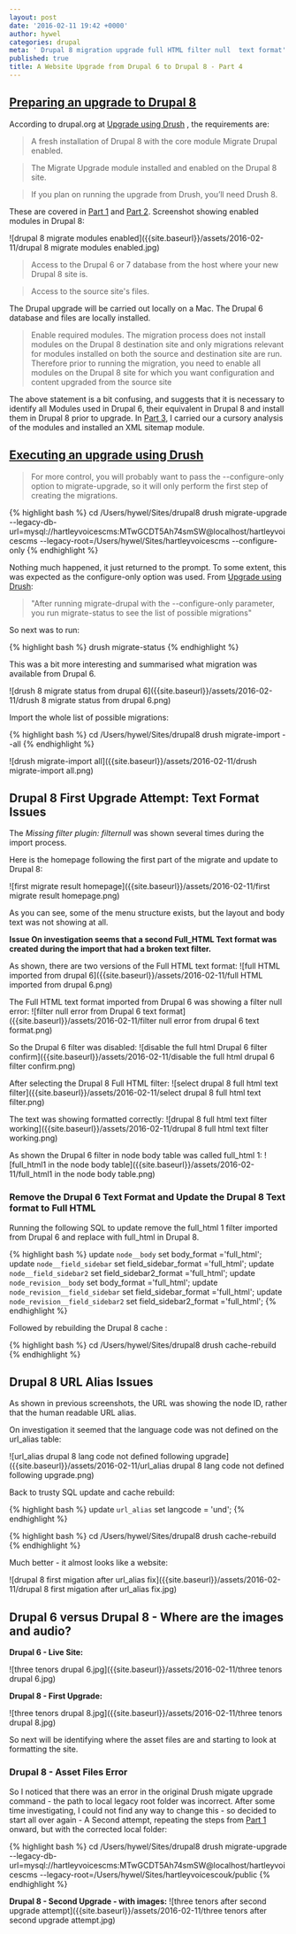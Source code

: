 ```yaml
---
layout: post
date: '2016-02-11 19:42 +0000'
author: hywel
categories: drupal
meta: ' Drupal 8 migration upgrade full HTML filter null  text format'
published: true
title: A Website Upgrade from Drupal 6 to Drupal 8 - Part 4
---
```




## [Preparing an upgrade to Drupal 8](https://www.drupal.org/node/2350603)

According to drupal.org at [Upgrade using Drush](https://www.drupal.org/node/2350651) , the requirements are:

> A fresh installation of Drupal 8 with the core module Migrate Drupal enabled.

> The Migrate Upgrade module installed and enabled on the Drupal 8 site.

> If you plan on running the upgrade from Drush, you’ll need Drush 8.

These are covered in [Part 1](http://www.hywel.me/drupal/2016/02/06/a-website-upgrade-from-drupal-6-to-drupal-8-part-1.html) and [Part 2](http://www.hywel.me/drupal/2016/02/07/a-website-upgrade-from-drupal-6-to-drupal-8-part-2.html). Screenshot showing enabled modules in Drupal 8:

![drupal 8 migrate modules enabled]({{site.baseurl}}/assets/2016-02-11/drupal 8 migrate modules enabled.jpg)

> Access to the Drupal 6 or 7 database from the host where your new Drupal 8 site is.

> Access to the source site's files.

The Drupal upgrade will be carried out locally on a Mac.  The Drupal 6 database and files are locally installed.

> Enable required modules.  The migration process does not install modules on the Drupal 8 destination site and only migrations relevant for modules installed on both the source and destination site are run. Therefore prior to running the migration, you need to enable all modules on the Drupal 8 site for which you want configuration and content upgraded from the source site

The above statement is a bit confusing, and suggests that it is necessary to identify all Modules used in Drupal 6, their equivalent in Drupal 8 and install them in Drupal 8 prior to upgrade.  In [Part 3](http://www.hywel.me/drupal/2016/02/10/a-website-upgrade-from-drupal-6-to-drupal-8-part-3.html), I carried our a cursory analysis of the modules and installed an XML sitemap module.

## [Executing an upgrade using Drush](https://www.drupal.org/node/2350651)

> For more control, you will probably want to pass the --configure-only option to migrate-upgrade, so it will only perform the first step of creating the migrations.

{% highlight bash %}
cd /Users/hywel/Sites/drupal8
drush migrate-upgrade --legacy-db-url=mysql://hartleyvoicescms:MTwGCDT5Ah74smSW@localhost/hartleyvoicescms --legacy-root=/Users/hywel/Sites/hartleyvoicescms --configure-only
{% endhighlight %}



Nothing much happened, it just returned to the prompt.  To some extent, this was expected as the configure-only option was used.  From [Upgrade using Drush](https://www.drupal.org/node/2350651):

> "After running migrate-drupal with the --configure-only parameter, you run migrate-status to see the list of possible migrations"

So next was to run:

{% highlight bash %}
drush migrate-status
{% endhighlight %}

This was a bit more interesting and summarised what migration was available from Drupal 6.

![drush 8 migrate status from drupal 6]({{site.baseurl}}/assets/2016-02-11/drush 8 migrate status from drupal 6.png)

Import the whole list of possible migrations:

{% highlight bash %}
cd /Users/hywel/Sites/drupal8
drush migrate-import --all
{% endhighlight %}

![drush migrate-import all]({{site.baseurl}}/assets/2016-02-11/drush migrate-import all.png)

## Drupal 8 First Upgrade Attempt:  Text Format Issues

The _Missing filter plugin: filternull_ was shown several times during the import process.  

Here is the homepage following the first part of the migrate and update to Drupal 8:

![first migrate result homepage]({{site.baseurl}}/assets/2016-02-11/first migrate result homepage.png)

As you can see, some of the menu structure exists, but the layout and body text was not showing at all.

**Issue On investigation seems that a second Full_HTML Text format was created during the import that had a broken text filter.**

As shown, there are two versions of the Full HTML text format:
![full HTML imported from drupal 6]({{site.baseurl}}/assets/2016-02-11/full HTML imported from drupal 6.png)

The Full HTML text format imported from Drupal 6 was showing a filter null error:
![filter null error from Drupal 6 text format]({{site.baseurl}}/assets/2016-02-11/filter null error from drupal 6 text format.png)

So the Drupal 6 filter was disabled:
![disable the full html Drupal 6 filter confirm]({{site.baseurl}}/assets/2016-02-11/disable the full html drupal 6 filter confirm.png)

After selecting the Drupal 8 Full HTML filter:
![select drupal 8 full html text filter]({{site.baseurl}}/assets/2016-02-11/select drupal 8 full html text filter.png)

The text was showing formatted correctly:
![drupal 8 full html text filter working]({{site.baseurl}}/assets/2016-02-11/drupal 8 full html text filter working.png)

As shown the Drupal 6 filter in node body table was called full_html 1:
![full_html1 in the node body table]({{site.baseurl}}/assets/2016-02-11/full_html1 in the node body table.png)

### Remove the Drupal 6 Text Format and Update the Drupal 8 Text format to Full HTML

Running the following SQL to update remove the full_html 1 filter imported from Drupal 6 and replace with full_html in Drupal 8.  

{% highlight bash %}
update `node__body` set body_format ='full_html';
update `node__field_sidebar` set field_sidebar_format ='full_html';
update `node__field_sidebar2` set field_sidebar2_format ='full_html';
update  `node_revision__body` set body_format ='full_html';
update `node_revision__field_sidebar` set field_sidebar_format ='full_html';
update `node_revision__field_sidebar2` set field_sidebar2_format ='full_html';
{% endhighlight %}

Followed by rebuilding the Drupal 8 cache :

{% highlight bash %}
cd /Users/hywel/Sites/drupal8
drush cache-rebuild
{% endhighlight %}

## Drupal 8 URL Alias Issues

As shown in previous screenshots, the URL was showing the node ID, rather that the human readable URL alias.

On investigation it seemed that the language code was not defined on the url_alias table:

![url_alias drupal 8 lang code not defined following upgrade]({{site.baseurl}}/assets/2016-02-11/url_alias drupal 8 lang code not defined following upgrade.png)

Back to trusty SQL update and cache rebuild:

{% highlight bash %}
update  `url_alias` set langcode = 'und';
{% endhighlight %}

{% highlight bash %}
cd /Users/hywel/Sites/drupal8
drush cache-rebuild
{% endhighlight %}

Much better - it almost looks like a website:

![drupal 8 first migation after url_alias fix]({{site.baseurl}}/assets/2016-02-11/drupal 8 first migation after url_alias fix.jpg)

## Drupal 6 versus Drupal 8 - Where are the images and audio?

**Drupal 6 - Live Site:**

![three tenors drupal 6.jpg]({{site.baseurl}}/assets/2016-02-11/three tenors drupal 6.jpg)

**Drupal 8 - First Upgrade:**

![three tenors drupal 8.jpg]({{site.baseurl}}/assets/2016-02-11/three tenors drupal 8.jpg)

So next will be identifying where the asset files are and starting to look at formatting the site.

### Drupal 8 - Asset Files Error

So I noticed that there was an error in the original Drush migate upgrade command - the path to local legacy root folder was incorrect.  After some time investigating, I could not find any way to change this - so decided to start all over again - A Second attempt, repeating the steps from [Part 1](http://www.hywel.me/drupal/2016/02/06/a-website-upgrade-from-drupal-6-to-drupal-8-part-1.html) onward, but  with the corrected local folder:

{% highlight bash %}
cd /Users/hywel/Sites/drupal8
drush migrate-upgrade --legacy-db-url=mysql://hartleyvoicescms:MTwGCDT5Ah74smSW@localhost/hartleyvoicescms --legacy-root=/Users/hywel/Sites/hartleyvoicescouk/public 
{% endhighlight %}

**Drupal 8 - Second Upgrade - with images:**
![three tenors after second upgrade attempt]({{site.baseurl}}/assets/2016-02-11/three tenors after second upgrade attempt.jpg)
